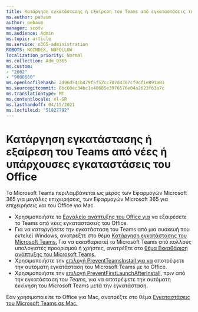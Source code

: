 ```yaml
---
title: Κατάργηση εγκατάστασης ή εξαίρεση του Teams από εγκαταστάσεις του Office
ms.author: pebaum
author: pebaum
manager: scotv
ms.audience: Admin
ms.topic: article
ms.service: o365-administration
ROBOTS: NOINDEX, NOFOLLOW
localization_priority: Normal
ms.collection: Adm_O365
ms.custom:
- "2662"
- "9000660"
ms.openlocfilehash: 2d96d54cb479f5f52cc707d4307cf9cf1e891a01
ms.sourcegitcommit: 8bc60ec34bc1e40685e3976576e04a2623f63a7c
ms.translationtype: MT
ms.contentlocale: el-GR
ms.lasthandoff: 04/15/2021
ms.locfileid: "51827792"
---
```

# <a name="uninstall-or-exclude-teams-from-new-or-existing-office-installations"></a>Κατάργηση εγκατάστασης ή εξαίρεση του Teams από νέες ή υπάρχουσες εγκαταστάσεις του Office

Το Microsoft Teams περιλαμβάνεται ως μέρος των Εφαρμογών Microsoft 365 για μεγάλες επιχειρήσεις, των Εφαρμογών Microsoft 365 για επιχειρήσεις και του Office για Mac.

- Χρησιμοποιήστε το [Εργαλείο ανάπτυξης του Office για](https://docs.microsoft.com/deployoffice/teams-install#how-to-exclude-microsoft-teams-from-new-installations-of-microsoft-365-apps) να εξαιρέσετε το Teams από νέες εγκαταστάσεις του Office.
- Για να *καταργήσετε την* εγκατάσταση του Teams από μια συσκευή που εκτελεί Windows, ανατρέξτε στο θέμα [Κατάργηση εγκατάστασης του Microsoft Teams.](https://support.office.com/article/3b159754-3c26-4952-abe7-57d27f5f4c81) Για να εκκαθαριστεί το Microsoft Teams από πολλούς υπολογιστές προορισμού ή χρήστες, ανατρέξτε στο [θέμα Εκκαθάριση ανάπτυξης του Microsoft Teams.](https://docs.microsoft.com/microsoftteams/scripts/powershell-script-teams-deployment-clean-up)
- Χρησιμοποιήστε την [επιλογή PreventTeamsInstall για να](https://docs.microsoft.com/deployoffice/teams-install#use-group-policy-to-control-the-installation-of-microsoft-teams
) αποτρέψετε την αυτόματη εγκατάσταση του Microsoft Teams με το Office.
- Χρησιμοποιήστε την [επιλογή PreventFirstLaunchAfterInstall,](https://docs.microsoft.com/deployoffice/teams-install#use-group-policy-to-prevent-microsoft-teams-from-starting-automatically-after-installation) πριν από την εγκατάσταση του *Teams,* για να αποτρέψετε την αυτόματη εκκίνηση του Microsoft Teams μετά την εγκατάσταση.

Εάν χρησιμοποιείτε το Office για Mac, ανατρέξτε στο θέμα [Εγκαταστάσεις του Microsoft Teams σε Mac.](https://docs.microsoft.com/deployoffice/teams-install#microsoft-teams-installations-on-a-mac)